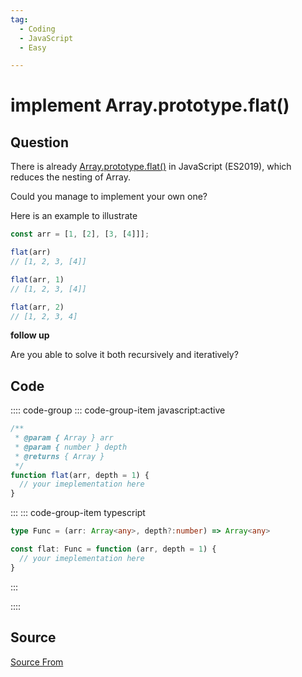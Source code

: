 ```yaml
---
tag:
  - Coding
  - JavaScript
  - Easy

---
```

  
# implement Array.prototype.flat()

## Question
There is already [Array.prototype.flat()](https://developer.mozilla.org/en-US/docs/Web/JavaScript/Reference/Global_Objects/Array/flat) in JavaScript (ES2019), which reduces the nesting of Array.

Could you manage to implement your own one?

Here is an example to illustrate

```js
const arr = [1, [2], [3, [4]]];

flat(arr)
// [1, 2, 3, [4]]

flat(arr, 1)
// [1, 2, 3, [4]]

flat(arr, 2)
// [1, 2, 3, 4]
```

**follow up**

Are you able to solve it both recursively and iteratively?

## Code
:::: code-group
::: code-group-item javascript:active
```javascript
/**
 * @param { Array } arr
 * @param { number } depth
 * @returns { Array }
 */
function flat(arr, depth = 1) {
  // your imeplementation here
}
```
:::
    ::: code-group-item typescript
```typescript
type Func = (arr: Array<any>, depth?:number) => Array<any>

const flat: Func = function (arr, depth = 1) {
  // your imeplementation here
}
```
:::
    
::::



##  Source
[Source From](https://bigfrontend.dev/problem/implement-Array-prototype.flat)

  